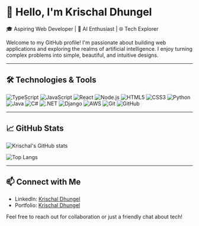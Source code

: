 # 👋 Hello, I'm Krischal Dhungel

🎓 Aspiring Web Developer | 🤖 AI Enthusiast | 🌐 Tech Explorer

Welcome to my GitHub profile! I'm passionate about building web applications and exploring the realms of artificial intelligence. I enjoy turning complex problems into simple, beautiful, and intuitive designs.

---

## 🛠️ Technologies & Tools

![TypeScript](https://img.shields.io/badge/-TypeScript-3178C6?style=flat-square&logo=typescript&logoColor=white)
![JavaScript](https://img.shields.io/badge/-JavaScript-F7DF1E?style=flat-square&logo=javascript&logoColor=black)
![React](https://img.shields.io/badge/-React-61DAFB?style=flat-square&logo=react&logoColor=white)
![Node.js](https://img.shields.io/badge/Node.js-339933?style=flat-square&logo=nodedotjs&logoColor=white)
![HTML5](https://img.shields.io/badge/-HTML5-E34F26?style=flat-square&logo=html5&logoColor=white)
![CSS3](https://img.shields.io/badge/-CSS3-1572B6?style=flat-square&logo=css3&logoColor=white)
![Python](https://img.shields.io/badge/-Python-3776AB?style=flat-square&logo=python&logoColor=white)
![Java](https://img.shields.io/badge/Java-007396?style=flat-square&logo=java&logoColor=white)
![C#](https://img.shields.io/badge/C%23-239120?style=flat-square&logo=csharp&logoColor=white)
![.NET](https://img.shields.io/badge/.NET-512BD4?style=flat-square&logo=dotnet&logoColor=white)
![Django](https://img.shields.io/badge/-Django-092E20?style=flat-square&logo=django&logoColor=white)
![AWS](https://img.shields.io/badge/-AWS-232F3E?style=flat-square&logo=amazonaws&logoColor=white)
![Git](https://img.shields.io/badge/-Git-F05032?style=flat-square&logo=git&logoColor=white)
![GitHub](https://img.shields.io/badge/-GitHub-181717?style=flat-square&logo=github&logoColor=white)

---

## 📈 GitHub Stats

![Krischal's GitHub stats](https://github-readme-stats.vercel.app/api?username=krischald-21&show_icons=true&theme=radical)

![Top Langs](https://github-readme-stats.vercel.app/api/top-langs/?username=krischald-21&layout=compact&theme=radical)

---

## 📫 Connect with Me

- LinkedIn: [Krischal Dhungel](https://www.linkedin.com/in/krischal-dhungel-742306202/)
- Portfolio: [Krischal Dhungel](https://portfolio-sepia-five-40.vercel.app/)

Feel free to reach out for collaboration or just a friendly chat about tech!
